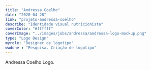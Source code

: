 ```yaml
---
title: "Andressa Coelho"
date: "2020-04-28"
link: "projeto-andressa-coelho"
describe: "Identidade visual nutricionista"
coverColor: "#ffffff"
coverImage: "../images/jobs/andressa/andressa-logo-mockup.png"
type: "Logo Design"
myrole: "Designer de logotipo"
wwdone : "Pesquisa. Criação de logotipo"
---
```

<p>Andressa Coelho Logo.</p>